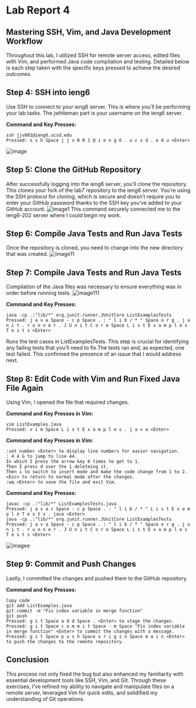 # Lab Report 4
## Mastering SSH, Vim, and Java Development Workflow
Throughout this lab, I utilized SSH for remote server access, edited files with Vim, and performed Java code compilation and testing. Detailed below is each step taken with the specific keys pressed to achieve the desired outcomes.
## Step 4: SSH into ieng6
Use SSH to connect to your ieng6 server. This is where you’ll be performing your lab tasks. The jwhiteman part is your username on the ieng6 server.

**Command and Key Presses:**

```
ssh jjv001@ieng6.ucsd.edu
Pressed: s s h Space j j v 0 0 1 @ i e n g 6 . u c s d . e d u <Enter>
```
![image](https://github.com/jjvsqz/cse15l-lab-reports/assets/142750464/7fe855eb-6802-4eef-a5b1-f432884aba4d)
## Step 5: Clone the GitHub Repository
After successfully logging into the ieng6 server, you’ll clone the repository. This clones your fork of the lab7 repository to the ieng6 server. You’re using the SSH protocol for cloning, which is secure and doesn’t require you to enter your GitHub password thanks to the SSH key you’ve added to your GitHub account.
![image1](https://github.com/jjvsqz/cse15l-lab-reports/assets/142750464/97399432-fb00-4b88-a610-b77b105a6bf6)
This command securely connected me to the ieng6-202 server where I could begin my work.

## Step 6: Compile Java Tests and Run Java Tests
Once the repository is cloned, you need to change into the new directory that was created.
![image11](https://github.com/jjvsqz/cse15l-lab-reports/assets/142750464/cf71a0ef-9c10-43d9-a661-5416aa49b597)

## Step 7: Compile Java Tests and Run Java Tests
Compilation of the Java files was necessary to ensure everything was in order before running tests.
![image111](https://github.com/jjvsqz/cse15l-lab-reports/assets/142750464/a5b0cdc1-a89f-43d1-8c81-2ede362360a6)

**Command and Key Presses:**

```
java -cp .:"lib/*" org.junit.runner.JUnitCore ListExamplesTests
Pressed: j a v a Space - c p Space . : " l i b / * " Space o r g . j u n i t . r u n n e r . J U n i t C o r e Space L i s t E x a m p l e s T e s t s <Enter>
```
Runs the test cases in ListExamplesTests. This step is crucial for identifying any failing tests that you’ll need to fix.The tests ran and, as expected, one test failed. This confirmed the presence of an issue that I would address next.

## Step 8: Edit Code with Vim and Run Fixed Java File Again
Using Vim, I opened the file that required changes.

**Command and Key Presses in Vim:**

```
vim ListExamples.java
Pressed: v i m Space L i s t E x a m p l e s . j a v a <Enter>
```
**Command and Key Presses in Vim:**

```
:set number <Enter> to display line numbers for easier navigation.
: 4 4 G to jump to line 44.
In which I press the arrow key 6 times to get to 1.
Then I press d over the 1 deleteing it. 
Then i to switch to insert mode and make the code change from 1 to 2.
<Esc> to return to normal mode after the changes.
:wq <Enter> to save the file and exit Vim.
```

**Command and Key Presses:**

```
javac -cp .:"lib/*" ListExamplesTests.java
Pressed: j a v a c Space - c p Space . : " l i b / * " L i s t E x a m p l e T e s t s . java <Enter>
java -cp .:"lib/*" org.junit.runner.JUnitCore ListExamplesTests
Pressed: j a v a Space - c p Space . : " l i b / * " Space o r g . j u n i t . r u n n e r . J U n i t C o r e Space L i s t E x a m p l e s T e s t s <Enter>
```
![imagee](https://github.com/jjvsqz/cse15l-lab-reports/assets/142750464/43f90763-90a0-42ab-a0e1-d1261039593b)

## Step 9: Commit and Push Changes
Lastly, I committed the changes and pushed them to the GitHub repository.

**Command and Key Presses:**

```
Copy code
git add ListExamples.java
git commit -m "Fix index variable in merge function"
git push
Pressed: g i t Space a d d Space . <Enter> to stage the changes.
Pressed: g i t Space c o m m i t Space - m Space "Fix index variable in merge function" <Enter> to commit the changes with a message.
Pressed: g i t Space p u s h Space o r i g i n Space m a i n <Enter> to push the changes to the remote repository.
```

## Conclusion
This process not only fixed the bug but also enhanced my familiarity with essential development tools like SSH, Vim, and Git. Through these exercises, I’ve refined my ability to navigate and manipulate files on a remote server, leveraged Vim for quick edits, and solidified my understanding of Git operations.
